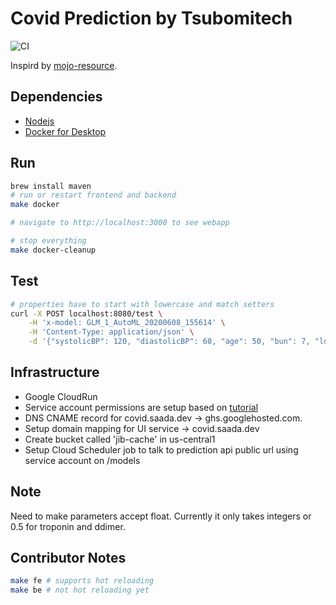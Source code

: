 # Covid Prediction by Tsubomitech

![CI](https://github.com/saada/kenji-mojo-api/workflows/CI/badge.svg)

Inspird by [mojo-resource](https://github.com/h2oai/h2o-tutorials/tree/master/tutorials/mojo-resource).

## Dependencies

- [Nodejs](https://nodejs.org/en/)
- [Docker for Desktop](https://www.docker.com/products/docker-desktop)

## Run

```sh
brew install maven
# run or restart frontend and backend
make docker

# navigate to http://localhost:3000 to see webapp

# stop everything
make docker-cleanup
```

## Test

```sh
# properties have to start with lowercase and match setters
curl -X POST localhost:8080/test \
    -H 'x-model: GLM_1_AutoML_20200608_155614' \
    -H 'Content-Type: application/json' \
    -d '{"systolicBP": 120, "diastolicBP": 60, "age": 50, "bun": 7, "ldh": 140, "pulseOx": 98, "charlson_score": 2, "ResipratoryRate": 10, "troponin": 0.5, "ddimer": 1.5}'
```

## Infrastructure

- Google CloudRun
- Service account permissions are setup based on [tutorial](https://github.com/GoogleCloudPlatform/github-actions/tree/master/example-workflows/cloud-run)
- DNS CNAME record for covid.saada.dev -> ghs.googlehosted.com.
- Setup domain mapping for UI service -> covid.saada.dev
- Create bucket called 'jib-cache' in us-central1
- Setup Cloud Scheduler job to talk to prediction api public url using service account on /models

## Note

Need to make parameters accept float. Currently it only takes integers or 0.5 for troponin and ddimer.

## Contributor Notes

```sh
make fe # supports hot reloading
make be # not hot reloading yet
```
